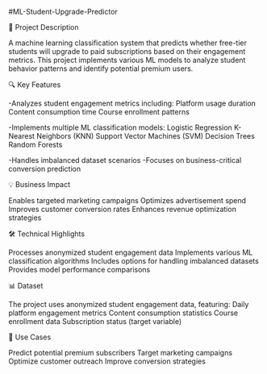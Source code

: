 #ML-Student-Upgrade-Predictor

🎯 Project Description

A machine learning classification system that predicts whether free-tier students will upgrade to paid subscriptions based on their engagement metrics. This project implements various ML models to analyze student behavior patterns and identify potential premium users.

🔍 Key Features

-Analyzes student engagement metrics including:
  Platform usage duration
  Content consumption time
  Course enrollment patterns

-Implements multiple ML classification models:
  Logistic Regression
  K-Nearest Neighbors (KNN)
  Support Vector Machines (SVM)
  Decision Trees
  Random Forests

-Handles imbalanced dataset scenarios
-Focuses on business-critical conversion prediction

💡 Business Impact

Enables targeted marketing campaigns
Optimizes advertisement spend
Improves customer conversion rates
Enhances revenue optimization strategies

🛠️ Technical Highlights

Processes anonymized student engagement data
Implements various ML classification algorithms
Includes options for handling imbalanced datasets
Provides model performance comparisons

📊 Dataset

The project uses anonymized student engagement data, featuring:
  Daily platform engagement metrics
  Content consumption statistics
  Course enrollment data
  Subscription status (target variable)

🎯 Use Cases

Predict potential premium subscribers
Target marketing campaigns
Optimize customer outreach
Improve conversion strategies
